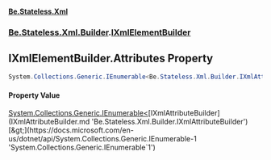 #### [Be.Stateless.Xml](README.md 'README')
### [Be.Stateless.Xml.Builder](Be.Stateless.Xml.Builder.md 'Be.Stateless.Xml.Builder').[IXmlElementBuilder](IXmlElementBuilder.md 'Be.Stateless.Xml.Builder.IXmlElementBuilder')

## IXmlElementBuilder.Attributes Property

```csharp
System.Collections.Generic.IEnumerable<Be.Stateless.Xml.Builder.IXmlAttributeBuilder> Attributes { get; }
```

#### Property Value
[System.Collections.Generic.IEnumerable&lt;](https://docs.microsoft.com/en-us/dotnet/api/System.Collections.Generic.IEnumerable-1 'System.Collections.Generic.IEnumerable`1')[IXmlAttributeBuilder](IXmlAttributeBuilder.md 'Be.Stateless.Xml.Builder.IXmlAttributeBuilder')[&gt;](https://docs.microsoft.com/en-us/dotnet/api/System.Collections.Generic.IEnumerable-1 'System.Collections.Generic.IEnumerable`1')